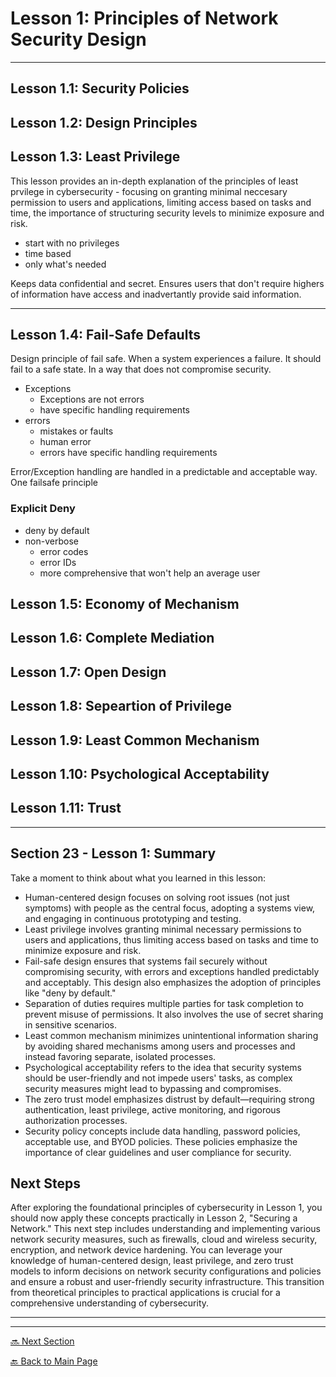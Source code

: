 # Lesson 1: Principles of Network Security Design

---

## Lesson 1.1: Security Policies

## Lesson 1.2: Design Principles

## Lesson 1.3: Least Privilege

This lesson provides an in-depth explanation of the principles of least prvilege in cybersecurity - focusing on granting minimal neccesary permission to users and applications, limiting access based on tasks and time, the importance of structuring security levels to minimize exposure and risk.

* start with no privileges
* time based
* only what's needed

Keeps data confidential and secret. Ensures users that don't require highers of information have access and inadvertantly provide said information.

---

## Lesson 1.4: Fail-Safe Defaults

Design principle of fail safe. When a system experiences a failure. It should fail to a safe state. In a way that does not compromise security.

* Exceptions
    + Exceptions are not errors
    + have specific handling requirements
* errors
    + mistakes or faults
    + human error
    + errors have specific handling requirements

Error/Exception handling are handled in a predictable and acceptable way. One failsafe principle

### Explicit Deny

* deny by default
* non-verbose
    + error codes
    + error IDs
    + more comprehensive that won't help an average user
    


## Lesson 1.5: Economy of Mechanism

## Lesson 1.6: Complete Mediation

## Lesson 1.7: Open Design

## Lesson 1.8: Sepeartion of Privilege

## Lesson 1.9: Least Common Mechanism

## Lesson 1.10: Psychological Acceptability

## Lesson 1.11: Trust

---

## Section 23 - Lesson 1: Summary

Take a moment to think about what you learned in this lesson:

* Human-centered design focuses on solving root issues (not just symptoms) with people as the central focus, adopting a systems view, and engaging in continuous prototyping and testing. 
* Least privilege involves granting minimal necessary permissions to users and applications, thus limiting access based on tasks and time to minimize exposure and risk. 
* Fail-safe design ensures that systems fail securely without compromising security, with errors and exceptions handled predictably and acceptably. This design also emphasizes the adoption of principles like "deny by default." 
* Separation of duties requires multiple parties for task completion to prevent misuse of permissions. It also involves the use of secret sharing in sensitive scenarios. 
* Least common mechanism minimizes unintentional information sharing by avoiding shared mechanisms among users and processes and instead favoring separate, isolated processes. 
* Psychological acceptability refers to the idea that security systems should be user-friendly and not impede users' tasks, as complex security measures might lead to bypassing and compromises. 
* The zero trust model emphasizes distrust by default—requiring strong authentication, least privilege, active monitoring, and rigorous authorization processes. 
* Security policy concepts include data handling, password policies, acceptable use, and BYOD policies. These policies emphasize the importance of clear guidelines and user compliance for security. 

## Next Steps

After exploring the foundational principles of cybersecurity in Lesson 1, you should now apply these concepts practically in Lesson 2, "Securing a Network." This next step includes understanding and implementing various network security measures, such as firewalls, cloud and wireless security, encryption, and network device hardening. You can leverage your knowledge of human-centered design, least privilege, and zero trust models to inform decisions on network security configurations and policies and ensure a robust and user-friendly security infrastructure. This transition from theoretical principles to practical applications is crucial for a comprehensive understanding of cybersecurity.  

---

---

[🔜 Next Section](./S3-LESSON2.md)

[🔙 Back to Main Page](../../README.md)
